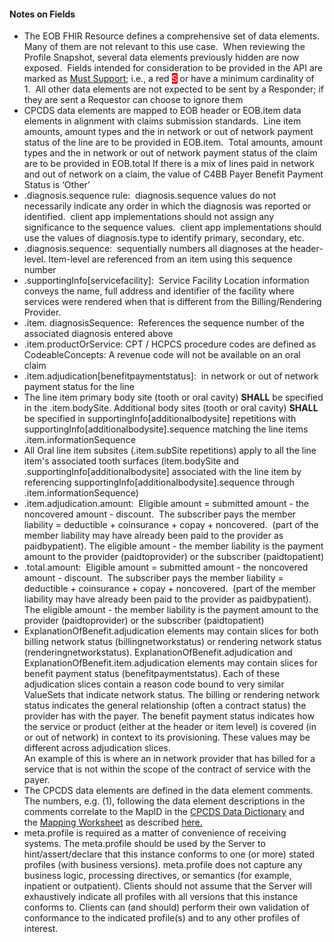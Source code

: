 <!-- TODO Update all guidance-->

<h4>Notes on Fields</h4>
<ul>
<li>The EOB FHIR Resource defines a comprehensive set of data elements.&nbsp; Many of them are not relevant to this use case.&nbsp; When reviewing the Profile Snapshot, several data elements previously hidden are now exposed.&nbsp; Fields intended for consideration to be provided in the API are marked as <a href="Conformance_Requirements.html#must-support">Must Support</a>; i.e., a red <span style="color: #ffffff; background-color: #ff0000;">S</span> or have a minimum cardinality of 1.&nbsp; All other data elements are not expected to be sent by a Responder; if they are sent a Requestor can choose to ignore them</li>
<li>
CPCDS data elements are mapped to EOB header or EOB.item data elements in alignment with claims submission standards.&nbsp; Line item amounts, amount types and the in network or out of network payment status of the line are to be provided in EOB.item.&nbsp; Total amounts, amount types and the in network or out of network payment status of the claim are to be provided in EOB.total If there is a mix of lines paid in network and out of network on a claim, the value of C4BB Payer Benefit Payment Status is &lsquo;Other&rsquo;
</li>
<li>.diagnosis.sequence rule:&nbsp; diagnosis.sequence values do not necessarily indicate any order in which the diagnosis was reported or identified.&nbsp; client app implementations should not assign any significance to the sequence values.&nbsp; client app implementations should use the values of diagnosis.type to identify primary, secondary, etc.&nbsp;</li>
<li>.diagnosis.sequence: &nbsp;sequentially numbers all diagnoses at the header-level. Item-level are referenced from an item using this sequence number</li>
<li>.supportingInfo[servicefacility]:&nbsp; Service Facility Location information conveys the name, full address and identifier of the facility where services were rendered when that is different from the Billing/Rendering Provider.</li>
<li>.item.&nbsp;diagnosisSequence:&nbsp; References the sequence number of the associated diagnosis entered above</li>
<li>.item.productOrService:   CPT / HCPCS procedure codes are defined as CodeableConcepts: A revenue code will not be available on an oral claim</li>
<li>.item.adjudication[benefitpaymentstatus]:&nbsp;&nbsp;in network or out of network payment status for the line</li>
<li>The line item primary body site (tooth or oral cavity) <strong>SHALL</strong> be specified in the .item.bodySite. Additional body sites (tooth or oral cavity) <strong>SHALL</strong> be specified in supportingInfo[additionalbodysite] repetitions with supportingInfo[additionalbodysite].sequence matching the line items .item.informationSequence</li>
<li>All Oral line item subsites (.item.subSite repetitions) apply to all the line item's associated tooth surfaces (item.bodySite and .supportingInfo[additionalbodysite] associated with the line item by referencing supportingInfo[additionalbodysite].sequence through .item.informationSequence)</li>
<li>.item.adjudication.amount: &nbsp;Eligible amount = submitted amount - the noncovered amount - discount.&nbsp; The subscriber pays the member liability = deductible + coinsurance + copay + noncovered.&nbsp; (part of the member liability may have already been paid to the provider as paidbypatient). The eligible amount - the member liability is the payment amount to the provider (paidtoprovider) or the subscriber (paidtopatient)</li>
<li>.total.amount:&nbsp; Eligible amount = submitted amount - the noncovered amount - discount.&nbsp; The subscriber pays the member liability = deductible + coinsurance + copay + noncovered.&nbsp; (part of the member liability may have already been paid to the provider as paidbypatient). The eligible amount - the member liability is the payment amount to the provider (paidtoprovider) or the subscriber (paidtopatient)</li>
<li>ExplanationOfBenefit.adjudication elements may contain slices for both billing network status (billingnetworkstatus) or rendering network status (renderingnetworkstatus). ExplanationOfBenefit.adjudication and ExplanationOfBenefit.item.adjudication elements may contain slices for benefit payment status (benefitpaymentstatus). Each of these adjudication slices contain a reason code bound to very similar ValueSets that indicate network status. The billing or rendering network status indicates the general relationship (often a contract status) the provider has with the payer. The benefit payment status indicates how the service or product (either at the header or item level) is covered (in or out of network) in context to its provisioning. These values may be different across adjudication slices.<br/>
An example of this is where an in network provider that has billed for a service that is not within the scope of the contract of service with the payer.</li>
<li>The CPCDS data elements are defined in the data element comments.&nbsp; The numbers, e.g. (1), following the data element descriptions in the comments correlate to the MapID in the&nbsp;<a href="CPCDSDataDictionary.docx" >CPCDS Data Dictionary</a>&nbsp;and the&nbsp;<a href="CPCDStoFHIRProfilesMapping.xlsx">Mapping Worksheet</a>&nbsp;as described&nbsp;<a href="Common_Payer_Consumer_Data_Set.html">here.</a></li>
<li>meta.profile is required as a matter of convenience of receiving systems. The meta.profile should be used by the Server to hint/assert/declare that this instance conforms to one (or more) stated profiles (with business versions). meta.profile does not capture any business logic, processing directives, or semantics (for example, inpatient or outpatient). Clients should not assume that the Server will exhaustively indicate all profiles with all versions that this instance conforms to. Clients can (and should) perform their own validation of conformance to the indicated profile(s) and to any other profiles of interest.</li>
</ul>